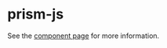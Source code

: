 prism-js
================

See the [component page](http://addyosmani.github.io/prism-js) for more information.

